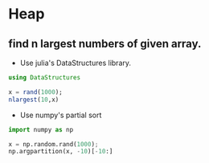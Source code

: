 # Heap

## find n largest numbers of given array.
- Use julia's DataStructures library.
```julia
using DataStructures

x = rand(1000);
nlargest(10,x)
```
- Use numpy's partial sort
```python
import numpy as np

x = np.random.rand(1000);
np.argpartition(x, -10)[-10:]
```
